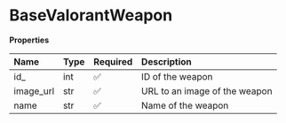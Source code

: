 # BaseValorantWeapon

**Properties**

| Name      | Type | Required | Description                   |
| :-------- | :--- | :------- | :---------------------------- |
| id\_      | int  | ✅       | ID of the weapon              |
| image_url | str  | ✅       | URL to an image of the weapon |
| name      | str  | ✅       | Name of the weapon            |

<!-- This file was generated by liblab | https://liblab.com/ -->
